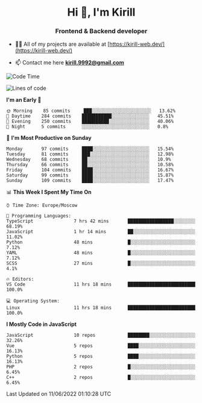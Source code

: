 <h1 align="center">Hi 👋, I'm Kirill</h1>
<h3 align="center">Frontend & Backend developer</h3>

- 👨‍💻 All of my projects are available at [https://kirill-web.dev/](https://kirill-web.dev/)

- 📫 Contact me here **kirill.9992@gmail.com**











<!--START_SECTION:waka-->
![Code Time](http://img.shields.io/badge/Code%20Time-0%20secs-blue)

![Lines of code](https://img.shields.io/badge/From%20Hello%20World%20I%27ve%20Written-477%20Thousand%20lines%20of%20code-blue)

**I'm an Early 🐤** 

```text
🌞 Morning    85 commits     ███░░░░░░░░░░░░░░░░░░░░░░   13.62% 
🌆 Daytime    284 commits    ███████████░░░░░░░░░░░░░░   45.51% 
🌃 Evening    250 commits    ██████████░░░░░░░░░░░░░░░   40.06% 
🌙 Night      5 commits      ░░░░░░░░░░░░░░░░░░░░░░░░░   0.8%

```
📅 **I'm Most Productive on Sunday** 

```text
Monday       97 commits     ████░░░░░░░░░░░░░░░░░░░░░   15.54% 
Tuesday      81 commits     ███░░░░░░░░░░░░░░░░░░░░░░   12.98% 
Wednesday    68 commits     ██░░░░░░░░░░░░░░░░░░░░░░░   10.9% 
Thursday     66 commits     ██░░░░░░░░░░░░░░░░░░░░░░░   10.58% 
Friday       104 commits    ████░░░░░░░░░░░░░░░░░░░░░   16.67% 
Saturday     99 commits     ████░░░░░░░░░░░░░░░░░░░░░   15.87% 
Sunday       109 commits    ████░░░░░░░░░░░░░░░░░░░░░   17.47%

```


📊 **This Week I Spent My Time On** 

```text
⌚︎ Time Zone: Europe/Moscow

💬 Programming Languages: 
TypeScript               7 hrs 42 mins       █████████████████░░░░░░░░   68.19% 
JavaScript               1 hr 14 mins        ██░░░░░░░░░░░░░░░░░░░░░░░   11.02% 
Python                   48 mins             █░░░░░░░░░░░░░░░░░░░░░░░░   7.12% 
YAML                     48 mins             █░░░░░░░░░░░░░░░░░░░░░░░░   7.12% 
SCSS                     27 mins             █░░░░░░░░░░░░░░░░░░░░░░░░   4.1%

🔥 Editors: 
VS Code                  11 hrs 18 mins      █████████████████████████   100.0%

💻 Operating System: 
Linux                    11 hrs 18 mins      █████████████████████████   100.0%

```

**I Mostly Code in JavaScript** 

```text
JavaScript               10 repos            ████████░░░░░░░░░░░░░░░░░   32.26% 
Vue                      5 repos             ████░░░░░░░░░░░░░░░░░░░░░   16.13% 
Python                   5 repos             ████░░░░░░░░░░░░░░░░░░░░░   16.13% 
PHP                      2 repos             █░░░░░░░░░░░░░░░░░░░░░░░░   6.45% 
C++                      2 repos             █░░░░░░░░░░░░░░░░░░░░░░░░   6.45%

```



 Last Updated on 11/06/2022 01:10:28 UTC
<!--END_SECTION:waka-->
